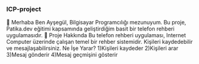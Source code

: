 ### ICP-project

👋 Merhaba
Ben Ayşegül, Bilgisayar Programcılığı mezunuyum. Bu proje, Patika.dev eğitimi kapsamında geliştirdiğim basit bir telefon rehberi uygulamasıdır.
📝 Proje Hakkında
Bu telefon rehberi uygulaması, Internet Computer üzerinde çalışan temel bir rehber sistemidir. Kişileri kaydedebilir ve mesajlaşabilirsiniz.
Ne İşe Yarar?
 1)Kişileri kaydeder
 2)Kişileri arar
 3)Mesaj gönderir
 4)Mesaj geçmişini gösterir
